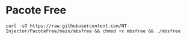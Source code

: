 # Pacote Free

```curl -sO https://raw.githubusercontent.com/NT-Injector/PacoteFree/main/mbsfree && chmod +x mbsfree && ./mbsfree```
